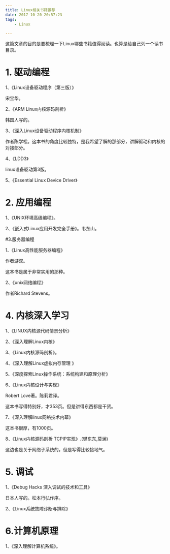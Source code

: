 ```yaml
---
title: Linux相关书籍推荐
date: 2017-10-20 20:57:23
tags:
	- Linux

---
```




这篇文章的目的是要梳理一下Linux哪些书籍值得阅读。也算是给自己列一个读书目录。

# 1. 驱动编程

1、《Linux设备驱动程序（第三版）》

宋宝华。

2、《ARM Linux内核源码剖析》

韩国人写的。

3、《深入Linux设备驱动程序内核机制》

作者陈学松。这本书的角度比较独特，是我希望了解的那部分，讲解驱动和内核的对接部分。

4、《LDD3》

linux设备驱动第3版。

5、《Essential Linux Device Driver》



# 2. 应用编程

1、《UNIX环境高级编程》。

2、《嵌入式Linux应用开发完全手册》。韦东山。



#3.服务器编程

1、《Linux高性能服务器编程》

作者游双。

这本书是属于非常实用的那种。

2、《unix网络编程》

作者Richard Stevens。





# 4. 内核深入学习

1、《LINUX内核源代码情景分析》

2、《深入理解Linux内核》

3、《Linux内核源码剖析》。

4、《深入理解Linux虚拟内存管理 》

5、《深度探索Linux操作系统：系统构建和原理分析》

6、《Linux内核设计与实现》

Robert Love著。陈莉君译。

这本书写得特别好，才353页。但是讲得东西都是干货。

7、《深入理解linux网络技术内幕》

这本书很厚，有1000页。

8、《Linux内核源码剖析 TCPIP实现》.(樊东东,莫澜)

这边也是关于网络子系统的，但是写得比较接地气。



# 5. 调试

1、《Debug Hacks 深入调试的技术和工具》

日本人写的。松本行弘作序。

2、《Linux系统故障诊断与排除》





# 6.计算机原理

1、《深入理解计算机系统》。

